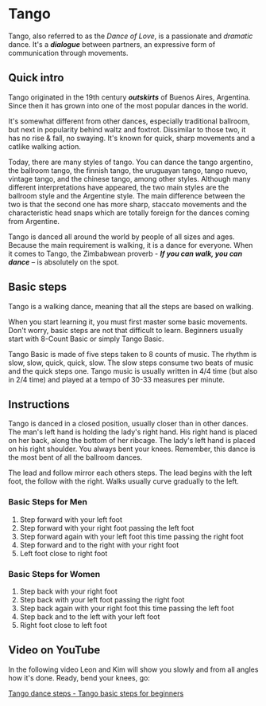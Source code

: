 # Tango
Tango, also referred to as the _Dance of Love_, is a passionate and *dramatic* dance. It's a ___dialogue___ between partners, an expressive form of communication through movements.

## Quick intro
Tango originated in the 19th century **_outskirts_** of Buenos Aires, Argentina. Since then it has grown into one of the most popular dances in the world. 

It's somewhat different from other dances, especially traditional ballroom, but next in popularity behind waltz and foxtrot. Dissimilar to those two, it has no rise & fall, no swaying. It's known for quick, sharp movements and a catlike walking action. 

Today, there are many styles of tango. You can dance the tango argentino, the ballroom tango, the finnish tango, the uruguayan tango, tango nuevo, vintage tango, and the chinese tango, among other styles. Although many different interpretations have appeared, the two main styles are the ballroom style and the Argentine style. The main difference between the two is that the second one has more sharp, staccato movements and the characteristic head snaps which are totally foreign for the dances coming from Argentine. 

Tango is danced all around the world by people of all sizes and ages. Because the main requirement is walking, it is a dance for everyone. When it comes to Tango, the Zimbabwean proverb - __*If you can walk, you can dance*__ – is absolutely on the spot.

## Basic steps
Tango is a walking dance, meaning that all the steps are based on walking. 

When you start learning it, you must first master some basic movements. Don't worry, basic steps are not that difficult to learn. Beginners usually start with 8-Count Basic or simply Tango Basic. 

Tango Basic is made of five steps taken to 8 counts of music. The rhythm is slow, slow, quick, quick, slow. The slow steps consume two beats of music and the quick steps one. Tango music is usually written in 4/4 time (but also in 2/4 time) and played at a tempo of 30-33 measures per minute.

## Instructions 
Tango is danced in a closed position, usually closer than in other dances. The man's left hand is holding the lady's right hand. His right hand is placed on her back, along the bottom of her ribcage. The lady's left hand is placed on his right shoulder. You always bent your knees. Remember, this dance is the most bent of all the ballroom dances. 

The lead and follow mirror each others steps. The lead begins with the left foot, the follow with the right. Walks usually curve gradually to the left.

### Basic Steps for Men

1. Step forward with your left foot
2. Step forward with your right foot passing the left foot
3. Step forward again with your left foot this time passing the right foot
4. Step forward and to the right with your right foot
5. Left foot close to right foot

### Basic Steps for Women
1. Step back with your right foot
2. Step back with your left foot passing the right foot
3. Step back again with your right foot this time passing the left foot
4. Step back and to the left with your left foot
5. Right foot close to left foot

## Video on YouTube
In the following video Leon and Kim will show you slowly and from all angles how it's done. Ready, bend your knees, go: 

[Tango dance steps - Tango basic steps for beginners](https://www.youtube.com/watch?v=PSTPuzGhhQM)
